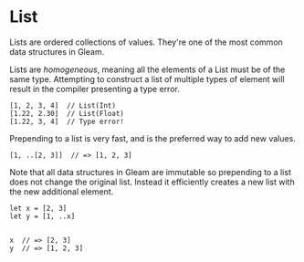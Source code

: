 # List

Lists are ordered collections of values. They're one of the most common data
structures in Gleam.

Lists are _homogeneous_, meaning all the elements of a List must be of the
same type. Attempting to construct a list of multiple types of element will
result in the compiler presenting a type error.

```gleam
[1, 2, 3, 4]  // List(Int)
[1.22, 2.30]  // List(Float)
[1.22, 3, 4]  // Type error!
```

Prepending to a list is very fast, and is the preferred way to add new values.

```gleam
[1, ..[2, 3]]  // => [1, 2, 3]
```

Note that all data structures in Gleam are immutable so prepending to a list
does not change the original list. Instead it efficiently creates a new list
with the new additional element.

```gleam
let x = [2, 3]
let y = [1, ..x]


x  // => [2, 3]
y  // => [1, 2, 3]
```
